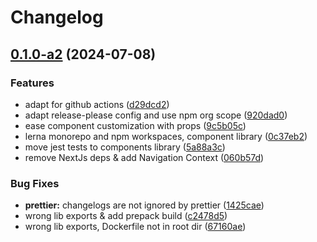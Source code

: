 # Changelog

## [0.1.0-a2](https://github.com/Loxeris/diracx-web/compare/v0.1.0-a1...v0.1.0-a2) (2024-07-08)


### Features

* adapt for github actions ([d29dcd2](https://github.com/Loxeris/diracx-web/commit/d29dcd25db8db0772005d73ae70347e6addb4a47))
* adapt release-please config and use npm org scope ([920dad0](https://github.com/Loxeris/diracx-web/commit/920dad0e936f748a743c659f83356893ba37fb6c))
* ease component customization with props ([9c5b05c](https://github.com/Loxeris/diracx-web/commit/9c5b05cbea042a0cd66881262a079bf0fe123464))
* lerna monorepo and npm workspaces, component library ([0c37eb2](https://github.com/Loxeris/diracx-web/commit/0c37eb20cd3957fcabbf787dcd93be5cf4221f22))
* move jest tests to components library ([5a88a3c](https://github.com/Loxeris/diracx-web/commit/5a88a3ce9590b1173c34b043a04a9d403f71ed9d))
* remove NextJs deps & add Navigation Context ([060b57d](https://github.com/Loxeris/diracx-web/commit/060b57d86290162f7079271c3ea8f8abdf63d211))


### Bug Fixes

* **prettier:** changelogs are not ignored by prettier ([1425cae](https://github.com/Loxeris/diracx-web/commit/1425caefecfec6c4a76788247e57175a8e5cbc3f))
* wrong lib exports & add prepack build ([c2478d5](https://github.com/Loxeris/diracx-web/commit/c2478d5d1f08bc771b60c01904a505e9f0feaab9))
* wrong lib exports, Dockerfile not in root dir ([67160ae](https://github.com/Loxeris/diracx-web/commit/67160ae51908c9bfae2ce953767251a29ba7457e))
